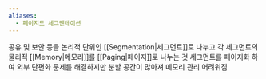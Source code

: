 ```yaml
---
aliases:
  - 페이지드 세그멘테이션
---
```

공유 및 보안 등을 논리적 단위인 [[Segmentation|세그먼트]]로 나누고 각 세그먼트의 물리적 [[Memory|메모리]]를 [[Paging|페이지]]로 나누는 것
세그먼트를 페이지화 하여 외부 단편화 문제를 해결하지만 분할 공간이 많아져 메모리 관리 어려워짐